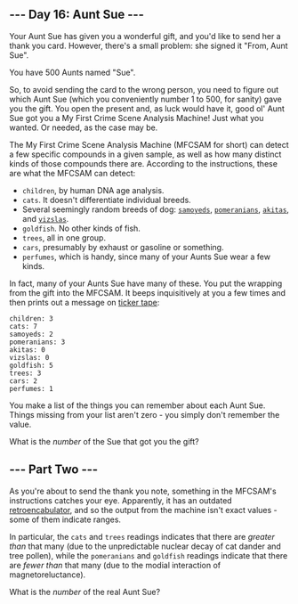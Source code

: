 ## --- Day 16: Aunt Sue ---

Your Aunt Sue has given you a wonderful gift, and you'd like to send her a thank you card. However, there's a small problem: she signed it "From, Aunt Sue".

You have 500 Aunts named "Sue".

So, to avoid sending the card to the wrong person, you need to figure out which Aunt Sue (which you conveniently number 1 to 500, for sanity) gave you the gift. You open the present and, as luck would have it, good ol' Aunt Sue got you a My First Crime Scene Analysis Machine! Just what you wanted. Or needed, as the case may be.

The My First Crime Scene Analysis Machine (MFCSAM for short) can detect a few specific compounds in a given sample, as well as how many distinct kinds of those compounds there are. According to the instructions, these are what the MFCSAM can detect:

*   `` children ``, by human DNA age analysis.
*   `` cats ``. It doesn't differentiate individual breeds.
*   Several <span title="It can tell them apart by their distinct Dog Residue.">seemingly random breeds of dog</span>: <code><a href="https://en.wikipedia.org/wiki/Samoyed_%28dog%29">samoyeds</a></code>, <code><a href="https://en.wikipedia.org/wiki/Pomeranian_%28dog%29">pomeranians</a></code>, <code><a href="https://en.wikipedia.org/wiki/Akita_%28dog%29">akitas</a></code>, and <code><a href="https://en.wikipedia.org/wiki/Vizsla">vizslas</a></code>.
*   `` goldfish ``. No other kinds of fish.
*   `` trees ``, all in one group.
*   `` cars ``, presumably by exhaust or gasoline or something.
*   `` perfumes ``, which is handy, since many of your Aunts Sue wear a few kinds.

In fact, many of your Aunts Sue have many of these. You put the wrapping from the gift into the MFCSAM. It beeps inquisitively at you a few times and then prints out a message on [ticker tape](https://en.wikipedia.org/wiki/Ticker_tape):

    children: 3
    cats: 7
    samoyeds: 2
    pomeranians: 3
    akitas: 0
    vizslas: 0
    goldfish: 5
    trees: 3
    cars: 2
    perfumes: 1

You make a list of the things you can remember about each Aunt Sue. Things missing from your list aren't zero - you simply don't remember the value.

What is the _number_ of the Sue that got you the gift?

## --- Part Two ---

As you're about to send the thank you note, something in the MFCSAM's instructions catches your eye. Apparently, it has an outdated [retroencabulator](https://www.youtube.com/watch?v=RXJKdh1KZ0w), and so the output from the machine isn't exact values - some of them indicate ranges.

In particular, the `` cats `` and `` trees `` readings indicates that there are _greater than_ that many (due to the unpredictable nuclear decay of cat dander and tree pollen), while the `` pomeranians `` and `` goldfish `` readings indicate that there are _fewer than_ that many (due to the modial interaction of magnetoreluctance).

What is the _number_ of the real Aunt Sue?